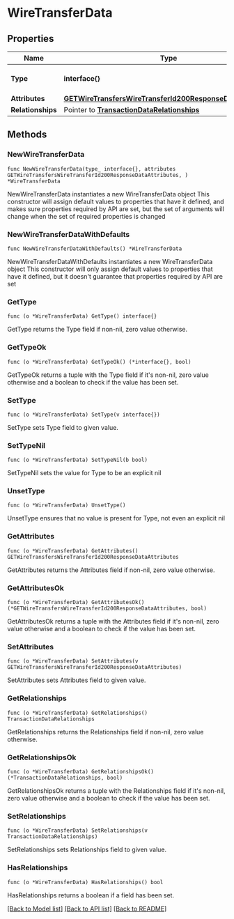 # WireTransferData

## Properties

Name | Type | Description | Notes
------------ | ------------- | ------------- | -------------
**Type** | **interface{}** | The resource&#39;s type | 
**Attributes** | [**GETWireTransfersWireTransferId200ResponseDataAttributes**](GETWireTransfersWireTransferId200ResponseDataAttributes.md) |  | 
**Relationships** | Pointer to [**TransactionDataRelationships**](TransactionDataRelationships.md) |  | [optional] 

## Methods

### NewWireTransferData

`func NewWireTransferData(type_ interface{}, attributes GETWireTransfersWireTransferId200ResponseDataAttributes, ) *WireTransferData`

NewWireTransferData instantiates a new WireTransferData object
This constructor will assign default values to properties that have it defined,
and makes sure properties required by API are set, but the set of arguments
will change when the set of required properties is changed

### NewWireTransferDataWithDefaults

`func NewWireTransferDataWithDefaults() *WireTransferData`

NewWireTransferDataWithDefaults instantiates a new WireTransferData object
This constructor will only assign default values to properties that have it defined,
but it doesn't guarantee that properties required by API are set

### GetType

`func (o *WireTransferData) GetType() interface{}`

GetType returns the Type field if non-nil, zero value otherwise.

### GetTypeOk

`func (o *WireTransferData) GetTypeOk() (*interface{}, bool)`

GetTypeOk returns a tuple with the Type field if it's non-nil, zero value otherwise
and a boolean to check if the value has been set.

### SetType

`func (o *WireTransferData) SetType(v interface{})`

SetType sets Type field to given value.


### SetTypeNil

`func (o *WireTransferData) SetTypeNil(b bool)`

 SetTypeNil sets the value for Type to be an explicit nil

### UnsetType
`func (o *WireTransferData) UnsetType()`

UnsetType ensures that no value is present for Type, not even an explicit nil
### GetAttributes

`func (o *WireTransferData) GetAttributes() GETWireTransfersWireTransferId200ResponseDataAttributes`

GetAttributes returns the Attributes field if non-nil, zero value otherwise.

### GetAttributesOk

`func (o *WireTransferData) GetAttributesOk() (*GETWireTransfersWireTransferId200ResponseDataAttributes, bool)`

GetAttributesOk returns a tuple with the Attributes field if it's non-nil, zero value otherwise
and a boolean to check if the value has been set.

### SetAttributes

`func (o *WireTransferData) SetAttributes(v GETWireTransfersWireTransferId200ResponseDataAttributes)`

SetAttributes sets Attributes field to given value.


### GetRelationships

`func (o *WireTransferData) GetRelationships() TransactionDataRelationships`

GetRelationships returns the Relationships field if non-nil, zero value otherwise.

### GetRelationshipsOk

`func (o *WireTransferData) GetRelationshipsOk() (*TransactionDataRelationships, bool)`

GetRelationshipsOk returns a tuple with the Relationships field if it's non-nil, zero value otherwise
and a boolean to check if the value has been set.

### SetRelationships

`func (o *WireTransferData) SetRelationships(v TransactionDataRelationships)`

SetRelationships sets Relationships field to given value.

### HasRelationships

`func (o *WireTransferData) HasRelationships() bool`

HasRelationships returns a boolean if a field has been set.


[[Back to Model list]](../README.md#documentation-for-models) [[Back to API list]](../README.md#documentation-for-api-endpoints) [[Back to README]](../README.md)


